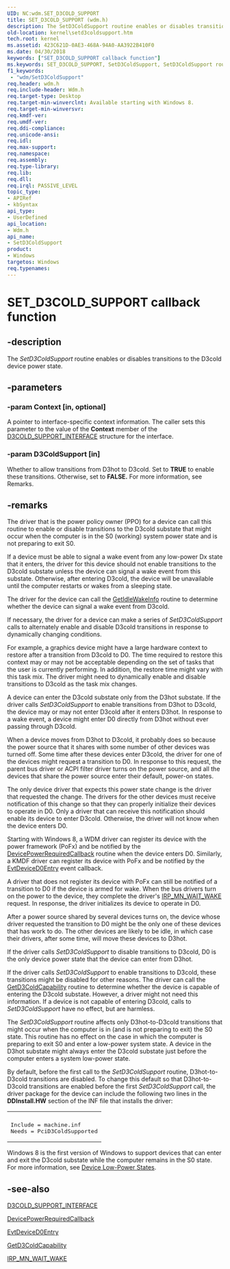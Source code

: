 ```yaml
---
UID: NC:wdm.SET_D3COLD_SUPPORT
title: SET_D3COLD_SUPPORT (wdm.h)
description: The SetD3ColdSupport routine enables or disables transitions to the D3cold device power state.
old-location: kernel\setd3coldsupport.htm
tech.root: kernel
ms.assetid: 423C621D-0AE3-468A-94A0-AA3922B410F0
ms.date: 04/30/2018
keywords: ["SET_D3COLD_SUPPORT callback function"]
ms.keywords: SET_D3COLD_SUPPORT, SetD3ColdSupport, SetD3ColdSupport routine [Kernel-Mode Driver Architecture], kernel.setd3coldsupport, wdm/SetD3ColdSupport
f1_keywords:
 - "wdm/SetD3ColdSupport"
req.header: wdm.h
req.include-header: Wdm.h
req.target-type: Desktop
req.target-min-winverclnt: Available starting with Windows 8.
req.target-min-winversvr: 
req.kmdf-ver: 
req.umdf-ver: 
req.ddi-compliance: 
req.unicode-ansi: 
req.idl: 
req.max-support: 
req.namespace: 
req.assembly: 
req.type-library: 
req.lib: 
req.dll: 
req.irql: PASSIVE_LEVEL
topic_type:
- APIRef
- kbSyntax
api_type:
- UserDefined
api_location:
- Wdm.h
api_name:
- SetD3ColdSupport
product:
- Windows
targetos: Windows
req.typenames: 
---
```


# SET_D3COLD_SUPPORT callback function


## -description


The <i>SetD3ColdSupport</i> routine enables or disables transitions to the D3cold device power state.


## -parameters




### -param Context [in, optional]

A pointer to interface-specific context information. The caller sets this parameter to the value of the <b>Context</b> member of the <a href="https://docs.microsoft.com/windows-hardware/drivers/ddi/wdm/ns-wdm-_d3cold_support_interface">D3COLD_SUPPORT_INTERFACE</a> structure for the interface.


### -param D3ColdSupport [in]

Whether to allow transitions from D3hot to D3cold. Set to <b>TRUE</b> to enable these transitions. Otherwise, set to <b>FALSE.</b> For more information, see Remarks.


## -remarks



The driver that is the power policy owner (PPO) for a device can call this routine to enable or disable transitions to the D3cold substate that might occur when the computer is in the S0 (working) system power state and is not preparing to exit S0.

If a device must be able to signal a wake event from any low-power Dx state that it enters, the driver for this device should not enable transitions to the D3cold substate unless the device can signal a wake event from this substate. Otherwise, after entering D3cold, the device will be unavailable until the computer restarts or wakes from a sleeping state.

The driver for the device can call the <a href="https://docs.microsoft.com/windows-hardware/drivers/ddi/wdm/nc-wdm-get_idle_wake_info">GetIdleWakeInfo</a> routine to determine whether the device can signal a wake event from D3cold.

If necessary, the driver for a device can make a series of <i>SetD3ColdSupport</i> calls to alternately enable and disable D3cold transitions in response to dynamically changing conditions.

For example, a graphics device might have a large hardware context to restore after a transition from D3cold to D0. The time required to restore this context may or may not be acceptable depending on the set of tasks that the user is currently performing. In addition, the restore time might vary with this task mix. The driver might need to dynamically enable and disable transitions to D3cold as the task mix changes.

A device can enter the D3cold substate only from the D3hot substate. If the driver calls <i>SetD3ColdSupport</i> to enable transitions from D3hot to D3cold, the device may or may not enter D3cold after it enters D3hot. In response to a wake event, a device might enter D0 directly from D3hot without ever passing through D3cold.

When a device moves from D3hot to D3cold, it probably does so because the power source that it shares with some number of other devices was turned off. Some time after these devices enter D3cold, the driver for one of the devices might request a transition to D0. In response to this request, the parent bus driver or ACPI filter driver turns on the power source, and all the devices that share the power source enter their default, power-on states.

The only device driver that expects this power state change is the driver that requested the change. The drivers for the other devices must receive notification of this change so that they can properly initialize their devices to operate in D0. Only a driver that can receive this notification should enable its device to enter D3cold. Otherwise, the driver will not know when the device enters D0.

Starting with Windows 8, a WDM driver can register its device with the power framework (PoFx) and be notified by the <a href="https://docs.microsoft.com/windows-hardware/drivers/ddi/wdm/nc-wdm-po_fx_device_power_required_callback">DevicePowerRequiredCallback</a> routine when the device enters D0. Similarly, a KMDF driver can register its device with PoFx and be notified by the <a href="https://docs.microsoft.com/windows-hardware/drivers/ddi/wdfdevice/nc-wdfdevice-evt_wdf_device_d0_entry">EvtDeviceD0Entry</a> event callback.

A driver that does not register its device with PoFx can still be notified of a transition to D0 if the device is armed for wake. When the bus drivers turn on the power to the device, they complete the driver's <a href="https://docs.microsoft.com/windows-hardware/drivers/kernel/irp-mn-wait-wake">IRP_MN_WAIT_WAKE</a> request. In response, the driver initializes its device to operate in D0.

After a power source shared by several devices turns on, the device whose driver requested the transition to D0 might be the only one of these devices that has work to do. The other devices are likely to be idle, in which case their drivers, after some time, will move these devices to D3hot.

If the driver calls <i>SetD3ColdSupport</i> to disable transitions to D3cold, D0 is the only device power state that the device can enter from D3hot.

If the driver calls <i>SetD3ColdSupport</i> to enable transitions to D3cold, these transitions might be disabled for other reasons. The driver can call the <a href="https://docs.microsoft.com/previous-versions/windows/hardware/drivers/hh967711(v=vs.85)">GetD3ColdCapability</a> routine to determine whether the device is capable of entering the D3cold substate. However, a driver might not need this information. If a device is not capable of entering D3cold, calls to <i>SetD3ColdSupport</i> have no effect, but are harmless.

The <i>SetD3ColdSupport</i> routine affects only D3hot-to-D3cold transitions that might occur when the computer is in (and is not preparing to exit) the S0 state. This routine has no effect on the case in which the computer is preparing to exit S0 and enter a low-power system state. A device in the D3hot substate might always enter the D3cold substate just before the computer enters a system low-power state.

By default, before the first call to the <i>SetD3ColdSupport</i> routine, D3hot-to-D3cold transitions are disabled. To change this default so that D3hot-to-D3cold transitions are enabled before the first <i>SetD3ColdSupport</i> call, the driver package for the device can include the following two lines in the <b>DDInstall.HW</b> section of the INF file that installs the driver:

<div class="code"><span codelanguage=""><table>
<tr>
<th></th>
</tr>
<tr>
<td>
<pre>Include = machine.inf
Needs = PciD3ColdSupported
</pre>
</td>
</tr>
</table></span></div>
Windows 8 is the first version of Windows to support devices that can enter and exit the D3cold substate while the computer remains in the S0 state. For more information, see <a href="https://docs.microsoft.com/windows-hardware/drivers/kernel/device-sleeping-states">Device Low-Power States</a>.




## -see-also




<a href="https://docs.microsoft.com/windows-hardware/drivers/ddi/wdm/ns-wdm-_d3cold_support_interface">D3COLD_SUPPORT_INTERFACE</a>



<a href="https://docs.microsoft.com/windows-hardware/drivers/ddi/wdm/nc-wdm-po_fx_device_power_required_callback">DevicePowerRequiredCallback</a>



<a href="https://docs.microsoft.com/windows-hardware/drivers/ddi/wdfdevice/nc-wdfdevice-evt_wdf_device_d0_entry">EvtDeviceD0Entry</a>



<a href="https://docs.microsoft.com/previous-versions/windows/hardware/drivers/hh967711(v=vs.85)">GetD3ColdCapability</a>



<a href="https://docs.microsoft.com/windows-hardware/drivers/kernel/irp-mn-wait-wake">IRP_MN_WAIT_WAKE</a>
 

 

